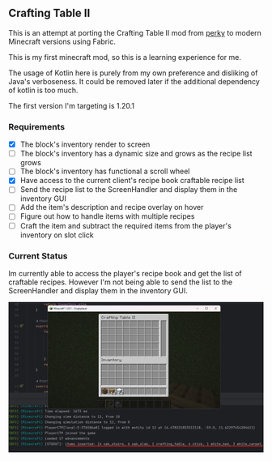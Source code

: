 ## Crafting Table II
This is an attempt at porting the Crafting Table II mod from [perky](https://github.com/perky/CraftingTableII) to modern Minecraft versions using Fabric.

This is my first minecraft mod, so this is a learning experience for me.

The usage of Kotlin here is purely from my own preference and disliking of Java's verboseness. It could be removed later if the additional dependency of kotlin is too much.

The first version I'm targeting is 1.20.1

### Requirements

- [x] The block's inventory render to screen
- [ ] The block's inventory has a dynamic size and grows as the recipe list grows
- [ ] The block's inventory has functional a scroll wheel 
- [x] Have access to the current client's recipe book craftable recipe list
- [ ] Send the recipe list to the ScreenHandler and display them in the inventory GUI
- [ ] Add the item's description and recipe overlay on hover
- [ ] Figure out how to handle items with multiple recipes
- [ ] Craft the item and subtract the required items from the player's inventory on slot click

### Current Status

Im currently able to access the player's recipe book and get the list of craftable recipes.
However I'm not being able to send the list to the ScreenHandler and display them in the inventory GUI.

![Demonstration](assets/ct2_wip.jpg)
